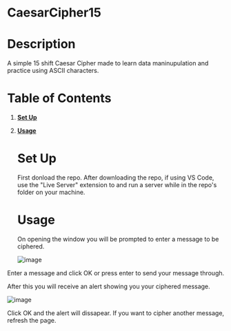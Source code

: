 # CaesarCipher15

# Description

A simple 15 shift Caesar Cipher made to learn data maninupulation and practice using ASCII characters.

# Table of Contents

1. [**Set Up**](#set-up)
2. [**Usage**](#usage)

   # Set Up

   First donload the repo. After downloading the repo, if using VS Code, use the "Live Server" extension to and run a server while in the repo's folder on your machine.

   # Usage

   On opening the window you will be prompted to enter a message to be ciphered.

   ![image](https://github.com/user-attachments/assets/a3e85beb-6476-4e76-a588-e8c0e28eda26)

Enter a message and click OK or press enter to send your message through.

After this you will receive an alert showing you your ciphered message.

![image](https://github.com/user-attachments/assets/1423061a-fa09-4128-9c87-ec1f2a39b5a0)

Click OK and the alert will dissapear. If you want to cipher another message, refresh the page.

